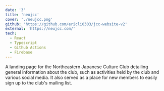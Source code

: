 ```yaml
---
date: '3'
title: 'neujcc'
cover: './neujcc.png'
github: 'https://github.com/ericli0303/jcc-website-v2'
external: 'https://neujcc.com/'
tech:
  - React
  - Typescript
  - Github Actions
  - Firebase
---
```


A landing page for the Northeastern Japanese Culture Club detailing general information about the club, such as activities held by the club and various social media. It also served as a place for new members to easily sign up to the club's mailing list.
